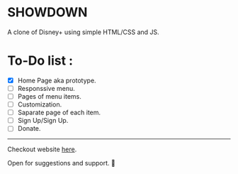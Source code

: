 # SHOWDOWN
A clone of Disney+ using simple HTML/CSS and JS.
# To-Do list :
- [x] Home Page aka prototype.
- [ ] Responssive menu.
- [ ] Pages of menu items.
- [ ] Customization.
- [ ] Saparate page of each item.
- [ ] Sign Up/Sign Up.
- [ ] Donate.
---
Checkout website [here](https://aniumbott.github.io/SHOWDOWN/).

Open for suggestions and support. 🤝
